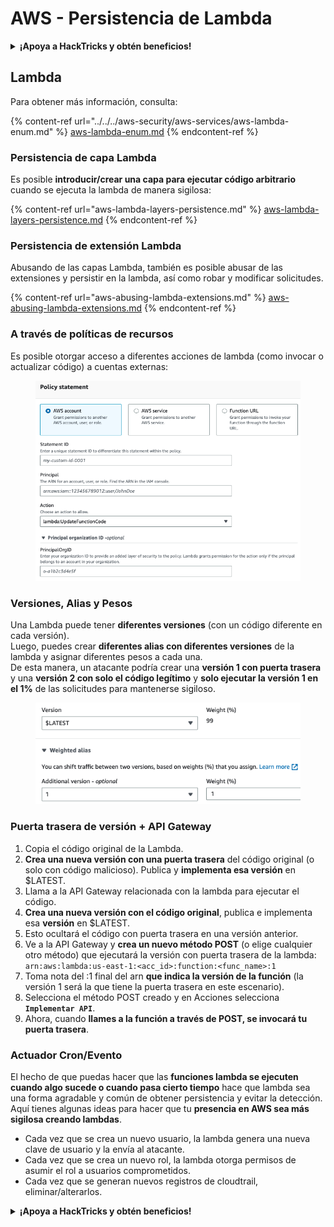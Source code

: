 # AWS - Persistencia de Lambda

<details>

<summary><strong>¡Apoya a HackTricks y obtén beneficios!</strong></summary>

* Si quieres ver tu **empresa anunciada en HackTricks** o si quieres acceder a la **última versión de PEASS o descargar HackTricks en PDF**, consulta los [**PLANES DE SUSCRIPCIÓN**](https://github.com/sponsors/carlospolop).
* Obtén el [**merchandising oficial de PEASS y HackTricks**](https://peass.creator-spring.com).
* Descubre [**The PEASS Family**](https://opensea.io/collection/the-peass-family), nuestra colección exclusiva de [**NFTs**](https://opensea.io/collection/the-peass-family).
* **Únete al** 💬 [**grupo de Discord**](https://discord.gg/hRep4RUj7f) o al [**grupo de Telegram**](https://t.me/peass) o **sígueme** en **Twitter** 🐦 [**@carlospolopm**](https://twitter.com/carlospolopm).

* **Comparte tus trucos de hacking enviando PRs a los repositorios de** [**HackTricks**](https://github.com/carlospolop/hacktricks) y [**HackTricks Cloud**](https://github.com/carlospolop/hacktricks-cloud) en GitHub.

</details>

## Lambda

Para obtener más información, consulta:

{% content-ref url="../../../aws-security/aws-services/aws-lambda-enum.md" %}
[aws-lambda-enum.md](../../../aws-security/aws-services/aws-lambda-enum.md)
{% endcontent-ref %}

### Persistencia de capa Lambda

Es posible **introducir/crear una capa para ejecutar código arbitrario** cuando se ejecuta la lambda de manera sigilosa:

{% content-ref url="aws-lambda-layers-persistence.md" %}
[aws-lambda-layers-persistence.md](aws-lambda-layers-persistence.md)
{% endcontent-ref %}

### Persistencia de extensión Lambda

Abusando de las capas Lambda, también es posible abusar de las extensiones y persistir en la lambda, así como robar y modificar solicitudes.

{% content-ref url="aws-abusing-lambda-extensions.md" %}
[aws-abusing-lambda-extensions.md](aws-abusing-lambda-extensions.md)
{% endcontent-ref %}

### A través de políticas de recursos

Es posible otorgar acceso a diferentes acciones de lambda (como invocar o actualizar código) a cuentas externas:

<figure><img src="../../../../.gitbook/assets/image (2) (1) (2).png" alt=""><figcaption></figcaption></figure>

### Versiones, Alias y Pesos

Una Lambda puede tener **diferentes versiones** (con un código diferente en cada versión).\
Luego, puedes crear **diferentes alias con diferentes versiones** de la lambda y asignar diferentes pesos a cada una.\
De esta manera, un atacante podría crear una **versión 1 con puerta trasera** y una **versión 2 con solo el código legítimo** y **solo ejecutar la versión 1 en el 1%** de las solicitudes para mantenerse sigiloso.

<figure><img src="../../../../.gitbook/assets/image (2) (2).png" alt=""><figcaption></figcaption></figure>

### Puerta trasera de versión + API Gateway

1. Copia el código original de la Lambda.
2. **Crea una nueva versión con una puerta trasera** del código original (o solo con código malicioso). Publica y **implementa esa versión** en $LATEST.
1. Llama a la API Gateway relacionada con la lambda para ejecutar el código.
3. **Crea una nueva versión con el código original**, publica e implementa esa **versión** en $LATEST.
1. Esto ocultará el código con puerta trasera en una versión anterior.
4. Ve a la API Gateway y **crea un nuevo método POST** (o elige cualquier otro método) que ejecutará la versión con puerta trasera de la lambda: `arn:aws:lambda:us-east-1:<acc_id>:function:<func_name>:1`
1. Toma nota del :1 final del arn **que indica la versión de la función** (la versión 1 será la que tiene la puerta trasera en este escenario).
5. Selecciona el método POST creado y en Acciones selecciona **`Implementar API`**.
6. Ahora, cuando **llames a la función a través de POST, se invocará tu puerta trasera**.

### Actuador Cron/Evento

El hecho de que puedas hacer que las **funciones lambda se ejecuten cuando algo sucede o cuando pasa cierto tiempo** hace que lambda sea una forma agradable y común de obtener persistencia y evitar la detección.\
Aquí tienes algunas ideas para hacer que tu **presencia en AWS sea más sigilosa creando lambdas**.

* Cada vez que se crea un nuevo usuario, la lambda genera una nueva clave de usuario y la envía al atacante.
* Cada vez que se crea un nuevo rol, la lambda otorga permisos de asumir el rol a usuarios comprometidos.
* Cada vez que se generan nuevos registros de cloudtrail, eliminar/alterarlos.

<details>

<summary><strong>¡Apoya a HackTricks y obtén beneficios!</strong></summary>

* Si quieres ver tu **empresa anunciada en HackTricks** o si quieres acceder a la **última versión de PEASS o descargar HackTricks en PDF**, consulta los [**PLANES DE SUSCRIPCIÓN**](https://github.com/sponsors/carlospolop).
* Obtén el [**merchandising oficial de PEASS y HackTricks**](https://peass.creator-spring.com).
* Descubre [**The PEASS Family**](https://opensea.io/collection/the-peass-family), nuestra colección exclusiva de [**NFTs**](https://opensea.io/collection/the-peass-family).
* **Únete al** 💬 [**grupo de Discord**](https://discord.gg/hRep4RUj7f) o al [**grupo de Telegram**](https://t.me/peass) o **sígueme** en **Twitter** 🐦 [**@carlospolopm**](https://twitter.com/carlospolopm).

* **Comparte tus trucos de hacking enviando PRs a los repositorios de** [**HackTricks**](https://github.com/carlospolop/hacktricks) y [**HackTricks Cloud**](https://github.com/carlospolop/hacktricks-cloud) en GitHub.

</details>
